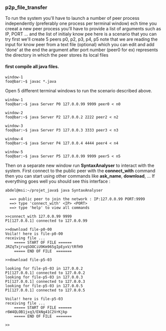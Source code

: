 ### p2p_file_transfer


 To run the system you'll have to launch a number of peer process independently (preferably one process per terminal window)
     ech time you creeat a new peer process you'll have to provide a list of arguments such as IP, PORT ... and the list of initialy know pee
     here is a scenario that you can try 
     first we'll create 5 peers p0, p2, p3, p4, p5
     note that we are reading the input for know peer from a text file (optional) which you can edit and add 'done' at the end 
     the argument after port number (peer0 for ex) represents the directory in which the peer stores its local files
    
#### first compile all java files.
```console
window-1
foo@bar:~$ javac *.java
```
Open 5 different terminal windows to run the scenario described above.

```console
window-1
foo@bar:~$ java Server P0 127.0.0.99 9999 peer0 < n0
```

```console
window-2
foo@bar:~$ java Server P2 127.0.0.2 2222 peer2 < n2
```
```console
window-3
foo@bar:~$ java Server P3 127.0.0.3 3333 peer3 < n3
```
```console
window-4
foo@bar:~$ java Server P4 127.0.0.4 4444 peer4 < n4
```
```console
window-5
foo@bar:~$ java Server P5 127.0.0.99 9999 peer5 < n5
```

 Then on a separate new window run **SyntaxAnalyser** to interact with the system.
 First connect to the public peer with the **connect_with** command then you can start using other commands like **ask_name**, **download**, ...
 If everything goes well you should see this interface : 

```console
abdel@msi:~/projet_java$ java SyntaxAnalyser 

  ==> public peer to join the network : IP:127.0.0.99 PORT:9999  
  ==> type 'connect_with' <IP> <PORT>  
  ==> type 'help' to view all commands 

>>connect_with 127.0.0.99 9999
P1[127.0.0.1] connected to 127.0.0.99

>>download file-p0-00
Voila!! here is file-p0-00
receiving file ... 
	===== START OF FILE ======
JRZqTxjrvqSOOCiU9Km965gIpEyxV/tRfH9
	===== END OF FILE  =======

>>download file-p5-03

looking for file-p5-03 in 127.0.0.2
P1[127.0.0.1] connected to 127.0.0.2
looking for file-p5-03 in 127.0.0.3
P1[127.0.0.1] connected to 127.0.0.3
looking for file-p5-03 in 127.0.0.5
P1[127.0.0.1] connected to 127.0.0.5

Voila!! here is file-p5-03
receiving file ... 
	===== START OF FILE ======
r6W4QLOB1jxq3/EkNg41C2VrKjkp
	===== END OF FILE  =======

>>

```
